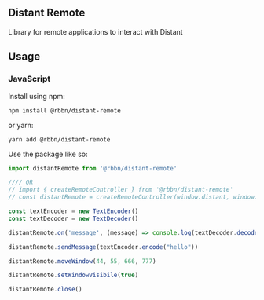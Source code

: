 ## Distant Remote

Library for remote applications to interact with Distant

## Usage

### JavaScript

Install using npm:

```
npm install @rbbn/distant-remote
```

or yarn:

```
yarn add @rbbn/distant-remote
```

Use the package like so:

```javascript
import distantRemote from '@rbbn/distant-remote'

//// OR
// import { createRemoteController } from '@rbbn/distant-remote'
// const distantRemote = createRemoteController(window.distant, window.cefQuery)

const textEncoder = new TextEncoder()
const textDecoder = new TextDecoder()

distantRemote.on('message', (message) => console.log(textDecoder.decode(message)))

distantRemote.sendMessage(textEncoder.encode("hello"))

distantRemote.moveWindow(44, 55, 666, 777)

distantRemote.setWindowVisibile(true)

distantRemote.close()
```
